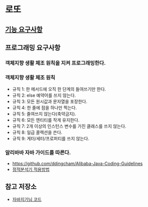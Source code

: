 # 로또
## [기능 요구사항](https://nextstep.camp/courses/-KtTrisFbiAQW0Sgo7SV/-KtTwG8F5nCyhtAgNkt-/lessons)

## 프로그래밍 요구사항
### 객체지향 생활 체조 원칙을 지켜 프로그래밍한다.
### 객체지향 생활 체조 원칙

* 규칙 1: 한 메서드에 오직 한 단계의 들여쓰기만 한다.
* 규칙 2: else 예약어를 쓰지 않는다.
* 규칙 3: 모든 원시값과 문자열을 포장한다.
* 규칙 4: 한 줄에 점을 하나만 찍는다.
* 규칙 5: 줄여쓰지 않는다(축약금지).
* 규칙 6: 모든 엔티티를 작게 유지한다.
* 규칙 7: 2개 이상의 인스턴스 변수를 가진 클래스를 쓰지 않는다.
* 규칙 8: 일급 콜렉션을 쓴다.
* 규칙 9: 게터/세터/프로퍼티를 쓰지 않는다.

### 알리바바 자바 가이드를 따른다.

* https://github.com/ddingcham/Alibaba-Java-Coding-Guidelines
* [정적분석기 적용방법](https://github.com/alibaba/p3c)

## 참고 저장소
* [자바지기님 코드](https://github.com/code-squad/java-lotto/tree/javajigi)
